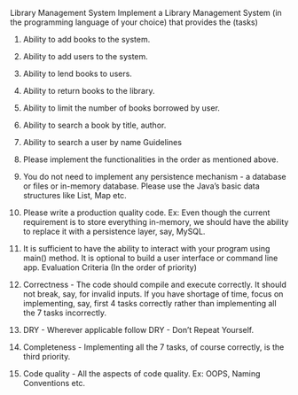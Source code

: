 Library Management System
Implement a Library Management System (in the programming language of your choice) that provides the (tasks)
 1. Ability to add books to the system.
 2. Ability to add users to the system.
 3. Ability to lend books to users.
 4. Ability to return books to the library.
 5. Ability to limit the number of books borrowed by user.
 6. Ability to search a book by title, author.
 7. Ability to search a user by name
Guidelines
 1. Please implement the functionalities in the order as mentioned above.
 2. You do not need to implement any persistence mechanism - a database or files or in-memory database. Please use the Java’s basic data structures like List, Map etc.
 3. Please write a production quality code. Ex: Even though the current requirement is to store everything in-memory, we should have the ability to replace it with a persistence layer, say, MySQL.
 4. It is sufficient to have the ability to interact with your program using main() method. It is optional to build a user interface or command line app.
Evaluation Criteria (In the order of priority)
1. Correctness - The code should compile and execute correctly. It should not break, say, for invalid inputs. If you have shortage of time, focus on implementing, say, first 4 tasks correctly rather than implementing all the 7 tasks incorrectly.

 2. DRY - Wherever applicable follow DRY - Don’t Repeat Yourself.

 3. Completeness - Implementing all the 7 tasks, of course correctly, is the third priority.

 4. Code quality - All the aspects of code quality. Ex: OOPS, Naming Conventions etc.
